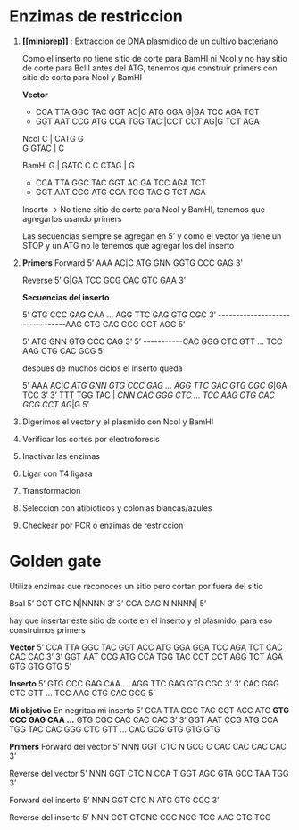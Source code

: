 # Enzimas de restriccion

1. **[[miniprep]]** : Extraccion de DNA plasmidico de un cultivo bacteriano

	Como el inserto no tiene sitio de corte para BamHI ni NcoI y no hay sitio de corte para BclII antes del ATG, tenemos que construir primers con sitio de corta para NcoI y BamHI
	
	**Vector**
	- CCA TTA GGC TAC GGT AC|C ATG GGA G|GA TCC AGA TCT 
	- GGT AAT CCG ATG CCA TGG TAC |CCT CCT AG|G TCT AGA 
	
	NcoI 
	C | CATG G  
	G GTAC | C
	
	BamHi
	G | GATC C
	C CTAG | G
	
	- CCA TTA GGC TAC GGT AC                 GA TCC AGA TCT 
	- GGT AAT CCG ATG CCA TGG TAC                 G TCT AGA 
	
	Inserto → No tiene sitio de corte para NcoI y BamHI, tenemos que agregarlos usando primers
	
	Las secuencias siempre se agregan en 5’ y como el vector ya tiene un STOP y un ATG no le tenemos que agregar los del inserto

2. **Primers**
	Forward
	   5’ AAA AC|C ATG GNN GGTG CCC GAG 3’
	   
	Reverse
	   5’ G|GA TCC GCG CAC GTC GAA 3’
	
	**Secuencias del inserto**
	
	5’ GTG CCC GAG CAA … AGG TTC GAG GTG CGC 3’
	--------------------------------AAG CTG CAC GCG CCT AGG 5’
	
	5’ ATG GNN GTG CCC CAG 3’
	5’ -----------CAC  GGG CTC GTT … TCC AAG CTG CAC GCG 5’
	
	despues de muchos ciclos el inserto queda
	
	5’ AAA AC|*C ATG GNN GTG CCC GAG … AGG TTC GAC GTG CGC G*|GA TCC 3’
	3’ TTT TGG TAC | *CNN CAC GGG CTC … TCC AAG CTG CAC GCG CCT AG*|G 5’


3. Digerimos el vector y el plasmido con NcoI y BamHI
4. Verificar los cortes por electroforesis
5. Inactivar las enzimas
6. Ligar con T4 ligasa
7. Transformacion 
8. Seleccion con atibioticos y colonias blancas/azules
9. Checkear por PCR o enzimas de restriccion

# Golden gate
Utiliza enzimas que reconoces un sitio pero cortan por fuera del sitio

BsaI
5’ GGT CTC N|NNNN 3’
3’ CCA GAG N NNNN| 5’

hay que insertar este sitio de corte en el inserto y el plasmido, para eso construimos primers

**Vector**
5’ CCA TTA GGC TAC GGT ACC ATG GGA GGA TCC AGA TCT CAC CAC CAC 3’
3’ GGT AAT CCG ATG CCA TGG TAC CCT CCT AGG TCT AGA GTG GTG GTG 5’

**Inserto**
5’ GTG CCC GAG CAA … AGG TTC GAG GTG CGC 3’
3’ CAC  GGG CTC GTT … TCC AAG CTG CAC GCG 5’

**Mi objetivo**
En negritaa mi inserto
5’ CCA TTA GGC TAC GGT ACC ATG **GTG CCC GAG CAA …** GTG CGC CAC CAC CAC 3’
3’ GGT AAT CCG ATG CCA TGG TAC CAC GGG CTC GTT …   CAC GCG GTG GTG  GTG

**Primers**
Forward del vector 
5’ NNN GGT CTC N GCG C CAC CAC CAC CAC 3’

Reverse del vector
5’ NNN GGT CTC N CCA T GGT AGC GTA GCC TAA TGG 3’

Forward del inserto
5’ NNN GGT CTC N ATG GTG CCC 3’

Reverse del inserto
5’ NNN GGT CTCNG CGC NCG TCG AAC CTG TCG
